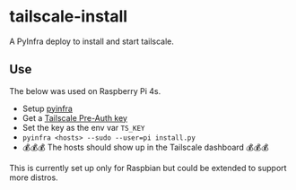 # tailscale-install
A PyInfra deploy to install and start tailscale.

## Use
The below was used on Raspberry Pi 4s.
* Setup [pyinfra](https://pyinfra.com/)
* Get a [Tailscale Pre-Auth key](https://tailscale.com/kb/1068/acl-tags#pre-authenticated-keys)
* Set the key as the env var `TS_KEY`
* `pyinfra <hosts> --sudo --user=pi install.py`
* 💰💰💰 The hosts should show up in the Tailscale dashboard 💰💰💰

This is currently set up only for Raspbian but could be extended to support more distros.